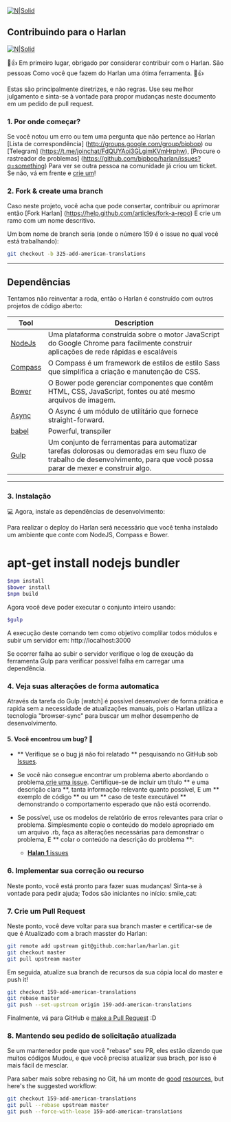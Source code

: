 [![N|Solid](https://avatars3.githubusercontent.com/u/7250733?v=3&s=200)](https://avatars3.githubusercontent.com/u/7250733?v=3&s=200)
## Contribuindo para o Harlan

[![N|Solid](https://www.harlan.com.br/images/android/drawable-ldpi/ic_launcher.png)](https://www.harlan.com.br/images/android/drawable-ldpi/ic_launcher.png)

:tada::+1: Em primeiro lugar, obrigado por considerar contribuir com o Harlan. São pessoas
Como você que fazem do Harlan uma ótima ferramenta. :tada::+1:

Estas são principalmente diretrizes, e não regras. Use seu melhor julgamento e sinta-se à vontade para propor mudanças neste documento em um pedido de pull request.

### 1. Por onde começar?

Se você notou um erro ou tem uma pergunta que não pertence ao Harlan
[Lista de correspondência] (http://groups.google.com/group/bipbop) ou
[Telegram] (https://t.me/joinchat/FdQUYAoi3GLgimKVmHrphw),
[Procure o rastreador de problemas] (https://github.com/bipbop/harlan/issues?q=something)
Para ver se outra pessoa na comunidade já criou um ticket.
Se não, vá em frente e [crie um](https://github.com/bipbop/harlan/issues/new)!

### 2. Fork & create uma branch

Caso neste projeto, você acha que pode consertar, contribuir ou aprimorar então
[Fork Harlan] (https://help.github.com/articles/fork-a-repo)
E crie um ramo com um nome descritivo.

Um bom nome de branch seria (onde o número 159 é o issue no qual você está trabalhando):

```sh
git checkout -b 325-add-american-translations
```
------
## Dependências

Tentamos não reinventar a roda, então o Harlan é construído com outros projetos de código aberto:

Tool                  | Description
--------------------- | -----------
[NodeJs]             | Uma plataforma construída sobre o motor JavaScript do Google Chrome para facilmente construir aplicações de rede rápidas e escaláveis
[Compass]            | O Compass é um framework de estilos de estilo Sass que simplifica a criação e manutenção de CSS.
[Bower]              | O Bower pode gerenciar componentes que contêm HTML, CSS, JavaScript, fontes ou até mesmo arquivos de imagem.
[Async]               | O Async é um módulo de utilitário que fornece straight-forward.
[babel]              | Powerful, transpiler
[Gulp]               | Um conjunto de ferramentas para automatizar tarefas dolorosas ou demoradas em seu fluxo de trabalho de desenvolvimento, para que você possa parar de mexer e construir algo.

[Async]: https://caolan.github.io/async/
[babel]: https://babeljs.io
[Bower]: https://bower.io/
[Compass]: https://rubygems.org/gems/compass/versions
[NodeJs]: https://nodejs.org/en/
[Gulp]: http://gulpjs.com/

----------
### 3. Instalação

:computer: Agora, instale as dependências de desenvolvimento:

Para realizar o deploy do Harlan será necessário que você tenha instalado um ambiente que conte com NodeJS, Compass e Bower.

# apt-get install nodejs bundler

```sh
$npm install
$bower install
$npm build
```

Agora você deve poder executar o conjunto inteiro usando:

```sh
$gulp
```

A execução deste comando tem como objetivo complilar todos módulos e subir um servidor em: http://localhost:3000

Se ocorrer falha ao subir o servidor verifique o log de exeução da ferramenta Gulp para verificar possível falha em carregar uma dependência.

### 4. Veja suas alterações de forma automatica

Através da tarefa do Gulp [watch] é possível desenvolver de forma prática e rapida sem a necessidade de atualizações manuais, pois o Harlan utiliza a tecnologia "browser-sync" para buscar um melhor desempenho de desenvolvimento.

#### 5. Você encontrou um bug?  :mag_right:

* ** Verifique se o bug já não foi relatado ** pesquisando no GitHub sob [Issues](https://github.com/bipbop/harlan/issues).

* Se você não consegue encontrar um problema aberto abordando o problema,[crie uma issue](https://github.com/bipbop/harlan/issues/new).
Certifique-se de incluir um título ** e uma descrição clara **, tanta informação relevante quanto possível,
E um ** exemplo de código ** ou um ** caso de teste executável ** demonstrando o comportamento esperado que não está ocorrendo.

* Se possível, use os modelos de relatório de erros relevantes para criar o problema.
Simplesmente copie o conteúdo do modelo apropriado em um arquivo .rb, faça as alterações necessárias para demonstrar o problema,
E ** colar o conteúdo na descrição do problema **:
  * [**Halan  1** issues](https://github.com/harlan/master/lib/bug_report_templates/master.rb)

### 6. Implementar sua correção ou recurso

Neste ponto, você está pronto para fazer suas mudanças! Sinta-se à vontade para pedir ajuda;
Todos são iniciantes no início: smile_cat:

### 7. Crie um Pull Request

Neste ponto, você deve voltar para sua branch master e certificar-se de que é
Atualizado com a brach masster do Harlan:

```sh
git remote add upstream git@github.com:harlan/harlan.git
git checkout master
git pull upstream master
```

Em seguida, atualize sua branch de recursos da sua cópia local do master e push it!

```sh
git checkout 159-add-american-translations
git rebase master
git push --set-upstream origin 159-add-american-translations
```

Finalmente, vá para GitHub e
[make a Pull Request](https://help.github.com/harlan/creating-a-pull-request)
:D
### 8. Mantendo seu pedido de solicitação atualizada

Se um mantenedor pede que você "rebase" seu PR, eles estão dizendo que muitos códigos
Mudou, e que você precisa atualizar sua brach, por isso é mais fácil de mesclar.

Para saber mais sobre rebasing no Git, há um monte de
[good](http://git-scm.com/book/en/Git-Branching-Rebasing)
[resources](https://help.github.com/articles/interactive-rebase),
but here's the suggested workflow:

```sh
git checkout 159-add-american-translations
git pull --rebase upstream master
git push --force-with-lease 159-add-american-translations
```
